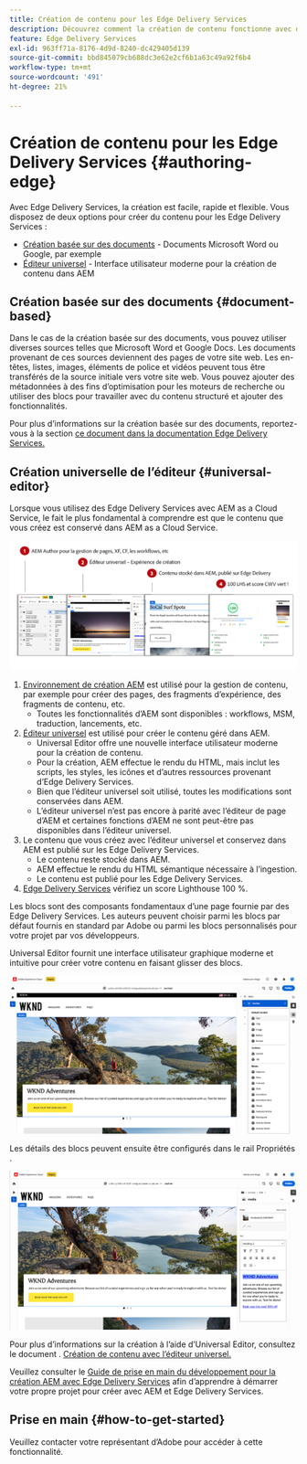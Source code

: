 ```yaml
---
title: Création de contenu pour les Edge Delivery Services
description: Découvrez comment la création de contenu fonctionne avec des Edge Delivery Services et comment créer AEM contenu avec des Edge Delivery Services.
feature: Edge Delivery Services
exl-id: 963ff71a-8176-4d9d-8240-dc429405d139
source-git-commit: bbd845079cb688dc3e62e2cf6b1a63c49a92f6b4
workflow-type: tm+mt
source-wordcount: '491'
ht-degree: 21%

---
```


# Création de contenu pour les Edge Delivery Services {#authoring-edge}

Avec Edge Delivery Services, la création est facile, rapide et flexible. Vous disposez de deux options pour créer du contenu pour les Edge Delivery Services :

* [Création basée sur des documents](#document-based) - Documents Microsoft Word ou Google, par exemple
* [Éditeur universel](#universal-editor) - Interface utilisateur moderne pour la création de contenu dans AEM

## Création basée sur des documents {#document-based}

Dans le cas de la création basée sur des documents, vous pouvez utiliser diverses sources telles que Microsoft Word et Google Docs. Les documents provenant de ces sources deviennent des pages de votre site web. Les en-têtes, listes, images, éléments de police et vidéos peuvent tous être transférés de la source initiale vers votre site web. Vous pouvez ajouter des métadonnées à des fins d’optimisation pour les moteurs de recherche ou utiliser des blocs pour travailler avec du contenu structuré et ajouter des fonctionnalités.

Pour plus d’informations sur la création basée sur des documents, reportez-vous à la section [ce document dans la documentation Edge Delivery Services.](/help/edge/docs/authoring.md)

## Création universelle de l’éditeur {#universal-editor}

Lorsque vous utilisez des Edge Delivery Services avec AEM as a Cloud Service, le fait le plus fondamental à comprendre est que le contenu que vous créez est conservé dans AEM as a Cloud Service.

![Fonctionnement de la création AEM avec les Edge Delivery Services](assets/how-aem-edge-works.png)

1. [Environnement de création AEM](/help/sites-cloud/authoring/quick-start.md) est utilisé pour la gestion de contenu, par exemple pour créer des pages, des fragments d’expérience, des fragments de contenu, etc.
   * Toutes les fonctionnalités d’AEM sont disponibles : workflows, MSM, traduction, lancements, etc.
1. [Éditeur universel](/help/implementing/universal-editor/authoring.md) est utilisé pour créer le contenu géré dans AEM.
   * Universal Editor offre une nouvelle interface utilisateur moderne pour la création de contenu.
   * Pour la création, AEM effectue le rendu du HTML, mais inclut les scripts, les styles, les icônes et d’autres ressources provenant d’Edge Delivery Services.
   * Bien que l’éditeur universel soit utilisé, toutes les modifications sont conservées dans AEM.
   * L’éditeur universel n’est pas encore à parité avec l’éditeur de page d’AEM et certaines fonctions d’AEM ne sont peut-être pas disponibles dans l’éditeur universel.
1. Le contenu que vous créez avec l’éditeur universel et conservez dans AEM est publié sur les Edge Delivery Services.
   * Le contenu reste stocké dans AEM.
   * AEM effectue le rendu du HTML sémantique nécessaire à l’ingestion.
   * Le contenu est publié pour les Edge Delivery Services.
1. [Edge Delivery Services](/help/edge/developer/keeping-it-100.md) vérifiez un score Lighthouse 100 %.

Les blocs sont des composants fondamentaux d’une page fournie par des Edge Delivery Services. Les auteurs peuvent choisir parmi les blocs par défaut fournis en standard par Adobe ou parmi les blocs personnalisés pour votre projet par vos développeurs.

Universal Editor fournit une interface utilisateur graphique moderne et intuitive pour créer votre contenu en faisant glisser des blocs.

![Glisser-déposer des blocs dans l’éditeur universel](assets/blocks.png)

Les détails des blocs peuvent ensuite être configurés dans le rail Propriétés .

![Configuration des propriétés de bloc](assets/block-properties.png)

Pour plus d’informations sur la création à l’aide d’Universal Editor, consultez le document . [Création de contenu avec l’éditeur universel.](/help/implementing/universal-editor/authoring.md)

Veuillez consulter le [Guide de prise en main du développement pour la création AEM avec Edge Delivery Services](/help/edge/edge-dev-getting-started.md) afin d’apprendre à démarrer votre propre projet pour créer avec AEM et Edge Delivery Services.

## Prise en main {#how-to-get-started}

Veuillez contacter votre représentant d’Adobe pour accéder à cette fonctionnalité.
